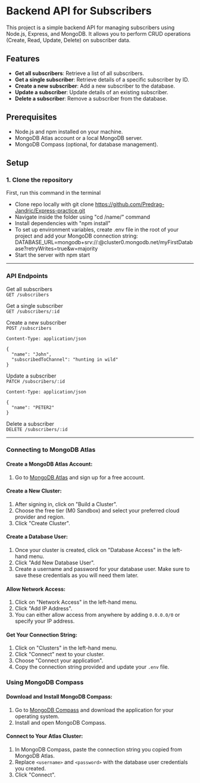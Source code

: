 # Backend API for Subscribers

This project is a simple backend API for managing subscribers using Node.js, Express, and MongoDB. It allows you to perform CRUD operations (Create, Read, Update, Delete) on subscriber data.

## Features

- **Get all subscribers**: Retrieve a list of all subscribers.
- **Get a single subscriber**: Retrieve details of a specific subscriber by ID.
- **Create a new subscriber**: Add a new subscriber to the database.
- **Update a subscriber**: Update details of an existing subscriber.
- **Delete a subscriber**: Remove a subscriber from the database.

## Prerequisites

- Node.js and npm installed on your machine.
- MongoDB Atlas account or a local MongoDB server.
- MongoDB Compass (optional, for database management).

## Setup

### 1. Clone the repository

First, run this command in the terminal

- Clone repo locally with git clone https://github.com/Predrag-Jandric/Express-practice.git
- Navigate inside the folder using "cd /name/" command
- Install dependencies with "npm install"
- To set up environment variables, create .env file in the root of your project and add your MongoDB connection string:
  DATABASE_URL=mongodb+srv://<username>:<password>@cluster0.mongodb.net/myFirstDatabase?retryWrites=true&w=majority
- Start the server with npm start

<hr>

### API Endpoints

Get all subscribers <br>
`GET /subscribers`

Get a single subscriber <br>
`GET /subscribers/:id`

Create a new subscriber <br>
`POST /subscribers`

```
Content-Type: application/json

{
  "name": "John",
  "subscribedToChannel": "hunting in wild"
}
```

Update a subscriber <br>
`PATCH /subscribers/:id`

```
Content-Type: application/json

{
  "name": "PETER2"
}
```

Delete a subscriber <br>
`DELETE /subscribers/:id`

<hr>

### Connecting to MongoDB Atlas

#### Create a MongoDB Atlas Account:

1. Go to [MongoDB Atlas](https://www.mongodb.com/cloud/atlas) and sign up for a free account.

#### Create a New Cluster:

1. After signing in, click on "Build a Cluster".
2. Choose the free tier (M0 Sandbox) and select your preferred cloud provider and region.
3. Click "Create Cluster".

#### Create a Database User:

1. Once your cluster is created, click on "Database Access" in the left-hand menu.
2. Click "Add New Database User".
3. Create a username and password for your database user. Make sure to save these credentials as you will need them later.

#### Allow Network Access:

1. Click on "Network Access" in the left-hand menu.
2. Click "Add IP Address".
3. You can either allow access from anywhere by adding `0.0.0.0/0` or specify your IP address.

#### Get Your Connection String:

1. Click on "Clusters" in the left-hand menu.
2. Click "Connect" next to your cluster.
3. Choose "Connect your application".
4. Copy the connection string provided and update your `.env` file.

### Using MongoDB Compass

#### Download and Install MongoDB Compass:

1. Go to [MongoDB Compass](https://www.mongodb.com/products/compass) and download the application for your operating system.
2. Install and open MongoDB Compass.

#### Connect to Your Atlas Cluster:

1. In MongoDB Compass, paste the connection string you copied from MongoDB Atlas.
2. Replace `<username>` and `<password>` with the database user credentials you created.
3. Click "Connect".
